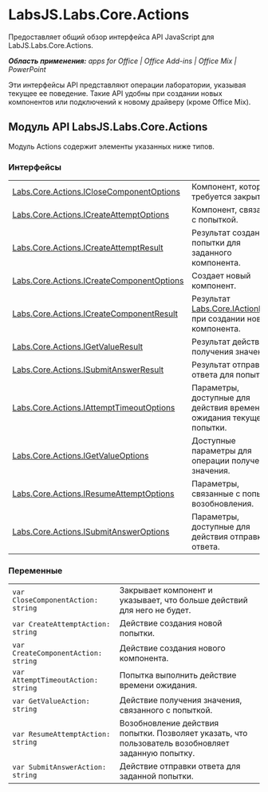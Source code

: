 
# LabsJS.Labs.Core.Actions
Предоставляет общий обзор интерфейса API JavaScript для LabJS.Labs.Core.Actions.

 _**Область применения:** apps for Office | Office Add-ins | Office Mix | PowerPoint_

Эти интерфейсы API представляют операции лаборатории, указывая текущее ее поведение. Такие API удобны при создании новых компонентов или подключений к новому драйверу (кроме Office Mix).

## Модуль API LabsJS.Labs.Core.Actions

Модуль Actions содержит элементы указанных ниже типов.


### Интерфейсы


|||
|:-----|:-----|
|[Labs.Core.Actions.ICloseComponentOptions](../../reference/office-mix/labs.core.actions.iclosecomponentoptions.md)|Компонент, который требуется закрыть.|
|[Labs.Core.Actions.ICreateAttemptOptions](../../reference/office-mix/labs.core.actions.icreateattemptoptions.md)|Компонент, связанный с попыткой.|
|[Labs.Core.Actions.ICreateAttemptResult](../../reference/office-mix/labs.core.actions.icreateattemptresult.md)|Результат создания попытки для заданного компонента.|
|[Labs.Core.Actions.ICreateComponentOptions](../../reference/office-mix/labs.core.actions.icreatecomponentoptions.md)|Создает новый компонент.|
|[Labs.Core.Actions.ICreateComponentResult](../../reference/office-mix/labs.core.actions.icreatecomponentresult.md)|Результат [Labs.Core.IActionResult](../../reference/office-mix/labs.core.iactionresult.md) при создании нового компонента.|
|[Labs.Core.Actions.IGetValueResult](../../reference/office-mix/labs.core.actions.igetvalueresult.md)|Результат действия получения значения.|
|[Labs.Core.Actions.ISubmitAnswerResult](../../reference/office-mix/labs.core.actions.isubmitanswerresult.md)|Результат отправки ответа для попытки.|
|[Labs.Core.Actions.IAttemptTimeoutOptions](../../reference/office-mix/labs.core.actions.iattempttimeoutoptions.md)|Параметры, доступные для действия времени ожидания текущей попытки.|
|[Labs.Core.Actions.IGetValueOptions](../../reference/office-mix/labs.core.actions.igetvalueoptions.md)|Доступные параметры для операции получения значения.|
|[Labs.Core.Actions.IResumeAttemptOptions](../../reference/office-mix/labs.core.actions.iresumeattemptoptions.md)|Параметры, связанные с попыткой возобновления.|
|[Labs.Core.Actions.ISubmitAnswerOptions](../../reference/office-mix/labs.core.actions.isubmitansweroptions.md)|Параметры, доступные для действия отправки ответа.|

### Переменные


|||
|:-----|:-----|
| `var CloseComponentAction: string`|Закрывает компонент и указывает, что больше действий для него не будет.|
| `var CreateAttemptAction: string`|Действие создания новой попытки.|
| `var CreateComponentAction: string`|Действие создания нового компонента.|
| `var AttemptTimeoutAction: string`|Попытка выполнить действие времени ожидания.|
| `var GetValueAction: string`|Действие получения значения, связанного с попыткой.|
| `var ResumeAttemptAction: string`|Возобновление действия попытки. Позволяет указать, что пользователь возобновляет заданную попытку.|
| `var SubmitAnswerAction: string`|Действие отправки ответа для заданной попытки.|
